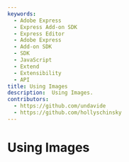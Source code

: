 ```yaml
---
keywords:
  - Adobe Express
  - Express Add-on SDK
  - Express Editor
  - Adobe Express
  - Add-on SDK
  - SDK
  - JavaScript
  - Extend
  - Extensibility
  - API
title: Using Images
description:  Using Images.
contributors:
  - https://github.com/undavide
  - https://github.com/hollyschinsky
---
```

# Using Images